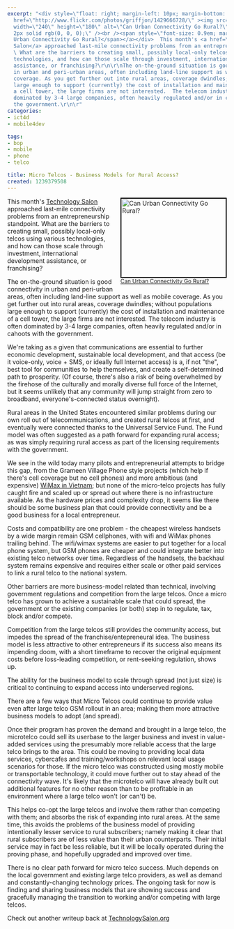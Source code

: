 ```yaml
---
excerpt: "<div style=\"float: right; margin-left: 10px; margin-bottom: 10px;\"><a
  href=\"http://www.flickr.com/photos/griffjon/1429666728/\" ><img src=\"http://farm2.static.flickr.com/1429/1429666728_b194ece9e2_m.jpg\"
  width=\"240\" height=\"180\" alt=\"Can Urban Connectivity Go Rural?\" style=\"border:
  2px solid rgb(0, 0, 0);\" /><br /><span style=\"font-size: 0.9em; margin-top: 0px;\">Can
  Urban Connectivity Go Rural?</span></a></div>  This month's <a href=\"http://technologysalon.org/2009/03/designing-a-micro-mobile-telco.html\">Technology
  Salon</a> approached last-mile connectivity problems from an entrepreneurship standpoint.
  \ What are the barriers to creating small, possibly local-only telcos using various
  technologies, and how can those scale through investment, international development
  assistance, or franchising?\r\n\r\nThe on-the-ground situation is good connectivity
  in urban and peri-urban areas, often including land-line support as well as mobile
  coverage. As you get further out into rural areas, coverage dwindles; without populations
  large enough to support (currently) the cost of installation and maintenance of
  a cell tower, the large firms are not interested.  The telecom industry is often
  dominated by 3-4 large companies, often heavily regulated and/or in cahoots with
  the government.\r\n\r"
categories:
- ict4d
- mobile4dev

tags:
- bop
- mobile
- phone
- telco

title: Micro Telcos - Business Models for Rural Access?
created: 1239379508
---
```

<div style="float: right; margin-left: 10px; margin-bottom: 10px;"><a href="http://www.flickr.com/photos/griffjon/1429666728/" ><img src="http://farm2.static.flickr.com/1429/1429666728_b194ece9e2_m.jpg" width="240" height="180" alt="Can Urban Connectivity Go Rural?" style="border: 2px solid rgb(0, 0, 0);" /><br /><span style="font-size: 0.9em; margin-top: 0px;">Can Urban Connectivity Go Rural?</span></a></div>  This month's <a href="http://technologysalon.org/2009/03/designing-a-micro-mobile-telco.html">Technology Salon</a> approached last-mile connectivity problems from an entrepreneurship standpoint.  What are the barriers to creating small, possibly local-only telcos using various technologies, and how can those scale through investment, international development assistance, or franchising?

The on-the-ground situation is good connectivity in urban and peri-urban areas, often including land-line support as well as mobile coverage. As you get further out into rural areas, coverage dwindles; without populations large enough to support (currently) the cost of installation and maintenance of a cell tower, the large firms are not interested.  The telecom industry is often dominated by 3-4 large companies, often heavily regulated and/or in cahoots with the government.

We're taking as a given that communications are essential to further economic development, sustainable local development, and that access (be it voice-only, voice + SMS, or ideally full Internet access) is a, if not "the", best tool for communities to help themselves, and create a self-determined path to prosperity.  (Of course, there's also a risk of being overwhelmed by the firehose of the culturally and morally diverse full force of the Internet, but it seems unlikely that any community will jump straight from zero to broadband, everyone's-connected status overnight).

Rural areas in the United States encountered similar problems during our own roll out of telecommunications, and created rural telcos at first, and eventually were connected thanks to the Universal Service Fund. The Fund model was often suggested as a path forward for expanding rural access; as was simply requiring rural access as part of the licensing requirements with the government.

We see in the wild today many pilots and entrepreneurial attempts to bridge this gap, from the Grameen Village Phone style projects (which help if there's cell coverage but no cell phones) and more ambitious (and expensive) <a href="http://joncamfield.com/blog/2008/07/technology_transformations_for.html">WiMax in Vietnam</a>; but none of the micro-telco projects has fully caught fire and scaled up or spread out where there is no infrastructure available.  As the hardware prices and complexity drop, it seems like there should be some business plan that could provide connectivity and be a good business for a local entrepreneur.

Costs and compatibility are one problem - the cheapest wireless handsets by a wide margin remain GSM cellphones, with wifi and WiMax phones trailing behind. The wifi/wimax systems are easier to put together for a local phone system, but GSM phones are cheaper and could integrate better into existing telco networks over time.  Regardless of the handsets, the backhaul system remains expensive and requires either scale or other paid services to link a rural telco to the national system.

Other barriers are more business-model related than technical, involving government regulations and competition from the large telcos.  Once a micro telco has grown to achieve a sustainable scale that could spread, the government or the existing companies (or both) step in to regulate, tax, block and/or compete.

Competition from the large telcos still provides the community access, but impedes the spread of the franchise/entepreneural idea.  The business model is less attractive to other entrepreneurs if its success also means its impending doom, with a short timeframe to recover the original equipment costs before loss-leading competition, or rent-seeking regulation, shows up.

The ability for the business model to scale through spread (not just size) is critical to continuing to expand access into underserved regions.

There are a few ways that Micro Telcos could continue to provide value even after large telco GSM rollout in an area; making them more attractive business models to adopt (and spread).  

Once their program has proven the demand and brought in a large telco, the microtelco could sell its userbase to the larger business and invest in value-added services using the presumably more reliable access that the large telco brings to the area.  This could be moving to providing local data services, cybercafes and training/workshops on relevant local usage scenarios for those.  If the micro telco was constructed using mostly mobile or transportable technology, it could move further out to stay ahead of the connectivity wave.  It's likely that the microtelco will have already built out additional features for no other reason than  to be profitable in an environment where a large telco won't (or can't) be.

This helps co-opt the large telcos and involve them rather than competing with them; and absorbs the risk of expanding into rural areas.  At the same time, this avoids the problems of the business model of providing intentionally lesser service to rural subscribers; namely making it clear that rural subscribers are of less value than their urban counterparts.  Their initial service may in fact be less reliable, but it will be locally operated during the proving phase, and hopefully upgraded and improved over time.

There is no clear path forward for micro telco success.  Much depends on the local government and existing large telco providers, as well as demand and constantly-changing technology prices.  The ongoing task for now is finding and sharing business models that are showing success and gracefully managing the transition to working and/or competing with large telcos.

Check out another writeup back at <a href="http://technologysalon.org/2009/04/micro-mobile-telco-business-model.html">TechnologySalon.org</a>
